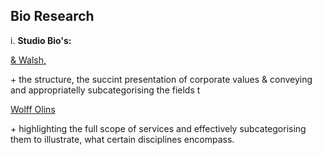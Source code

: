 ## Bio Research
i. **Studio Bio's:**

[& Walsh,](https://andwalsh.com) 

<span>&#43;</span> the structure, the succint presentation of corporate values & conveying and appropriatelly subcategorising the fields t

[Wolff Olins](https://www.wolffolins.com/about)

<span>&#43;</span> highlighting the full scope of services and effectively subcategorising them to illustrate, what certain disciplines encompass. 
